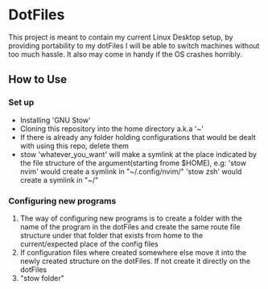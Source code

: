 # DotFiles
This project is meant to contain my current Linux Desktop setup, by providing portability to my dotFiles I will be able to switch machines
without too much hassle. It also may come in handy if the OS crashes horribly.
## How to Use
### Set up
- Installing 'GNU Stow' 
- Cloning this repository into the home directory a.k.a '~'
- If there is already any folder holding configurations that would be dealt with using this repo, delete them
- stow 'whatever_you_want' will make a symlink at the place indicated by the file structure of the argument(starting frome $HOME), e.g:
'stow nvim' would create a symlink in "\~/.config/nvim/" 
'stow zsh' would create a symlink in "\~/"
### Configuring new programs
1. The way of configuring new programs is to create a folder with the name of the program in the dotFiles and create the same route file structure under that folder that exists from home to the current/expected place of the config files
2. If configuration files where created somewhere else move it into the newly created structure on the dotFiles. If not create it directly on the dotFiles
3. "stow folder"
